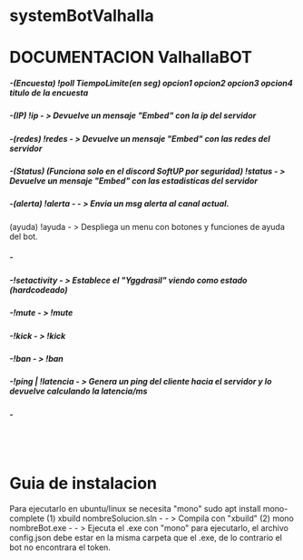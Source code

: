 # systemBotValhalla

<h1>DOCUMENTACION ValhallaBOT</h1>
<p>
<h5>
-(Encuesta)
!poll TiempoLimite(en seg) opcion1 opcion2 opcion3 opcion4 titulo de la encuesta
</h5>
<h5>
-(IP)
!ip - > Devuelve un mensaje "Embed" con la ip del servidor</h5>
<h5>
-(redes)
!redes - > Devuelve un mensaje "Embed" con las redes del servidor
</h5>
<h5>
-(Status) (Funciona solo en el discord SoftUP por seguridad)
!status - > Devuelve un mensaje "Embed" con las estadisticas del servidor
</h5>
<h5>
-(alerta)
!alerta <Mensaje>  - - > Envia un msg alerta al canal actual.
</h5>
(ayuda)
!ayuda - > Despliega un menu con botones y funciones de ayuda del bot.
</h5>
</p>
<h5>
-
</h5>

<h5>
-!setactivity - > Establece el "Yggdrasil" viendo como estado (hardcodeado)
</h5>

<h5>
-!mute - > !mute <nick> <duracionEnSegundos>
</h5>

<h5>
-!kick - > !kick <nick> <razon>
</h5>

<h5>
-!ban - > !ban <nick> <razon>
</h5>

<h5>
-!ping | !latencia - > Genera un ping del cliente hacia el servidor y lo devuelve calculando la latencia/ms
</h5>

<h5>
-
</h5>
<br> </br>
<h1>Guia de instalacion</h1>
<p>
Para ejecutarlo en ubuntu/linux se necesita "mono"
sudo apt install mono-complete
(1) xbuild nombreSolucion.sln  -  - >  Compila con "xbuild"
(2) mono nombreBot.exe -  - > Ejecuta el .exe con "mono"
para ejecutarlo, el archivo config.json debe estar en la misma carpeta que el .exe, de lo contrario el bot no encontrara el token.
</p>
